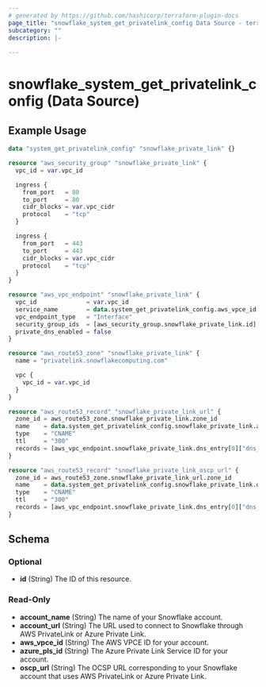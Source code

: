 ```yaml
---
# generated by https://github.com/hashicorp/terraform-plugin-docs
page_title: "snowflake_system_get_privatelink_config Data Source - terraform-provider-snowflake"
subcategory: ""
description: |-
  
---
```


# snowflake_system_get_privatelink_config (Data Source)



## Example Usage

```terraform
data "system_get_privatelink_config" "snowflake_private_link" {}

resource "aws_security_group" "snowflake_private_link" {
  vpc_id = var.vpc_id

  ingress {
    from_port   = 80
    to_port     = 80
    cidr_blocks = var.vpc_cidr
    protocol    = "tcp"
  }

  ingress {
    from_port   = 443
    to_port     = 443
    cidr_blocks = var.vpc_cidr
    protocol    = "tcp"
  }
}

resource "aws_vpc_endpoint" "snowflake_private_link" {
  vpc_id              = var.vpc_id
  service_name        = data.system_get_privatelink_config.aws_vpce_id
  vpc_endpoint_type   = "Interface"
  security_group_ids  = [aws_security_group.snowflake_private_link.id]
  private_dns_enabled = false
}

resource "aws_route53_zone" "snowflake_private_link" {
  name = "privatelink.snowflakecomputing.com"

  vpc {
    vpc_id = var.vpc_id
  }
}

resource "aws_route53_record" "snowflake_private_link_url" {
  zone_id = aws_route53_zone.snowflake_private_link.zone_id
  name    = data.system_get_privatelink_config.snowflake_private_link.account_url
  type    = "CNAME"
  ttl     = "300"
  records = [aws_vpc_endpoint.snowflake_private_link.dns_entry[0]["dns_name"]]
}

resource "aws_route53_record" "snowflake_private_link_oscp_url" {
  zone_id = aws_route53_zone.snowflake_private_link_url.zone_id
  name    = data.system_get_privatelink_config.snowflake_private_link.oscp_url
  type    = "CNAME"
  ttl     = "300"
  records = [aws_vpc_endpoint.snowflake_private_link.dns_entry[0]["dns_name"]]
}
```

<!-- schema generated by tfplugindocs -->
## Schema

### Optional

- **id** (String) The ID of this resource.

### Read-Only

- **account_name** (String) The name of your Snowflake account.
- **account_url** (String) The URL used to connect to Snowflake through AWS PrivateLink or Azure Private Link.
- **aws_vpce_id** (String) The AWS VPCE ID for your account.
- **azure_pls_id** (String) The Azure Private Link Service ID for your account.
- **oscp_url** (String) The OCSP URL corresponding to your Snowflake account that uses AWS PrivateLink or Azure Private Link.



